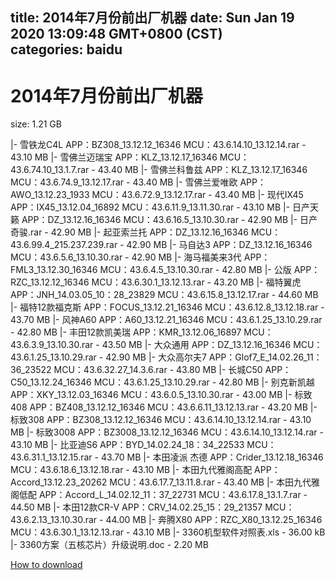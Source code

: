 
title: 2014年7月份前出厂机器
date: Sun Jan 19 2020 13:09:48 GMT+0800 (CST)    
categories: baidu
---

# 2014年7月份前出厂机器
size: 1.21 GB
 
 
|- 雪铁龙C4L APP：BZ308_13.12.12_16346 MCU：43.6.14.10_13.12.14.rar - 43.10 MB
|- 雪佛兰迈瑞宝 APP：KLZ_13.12.17_16346 MCU：43.6.74.10_13.1.7.rar - 43.40 MB
|- 雪佛兰科鲁兹 APP：KLZ_13.12.17_16346 MCU：43.6.74.9_13.12.17.rar - 43.40 MB
|- 雪佛兰爱唯欧 APP：AWO_13.12.23_1933 MCU：43.6.72.9_13.12.17.rar - 43.40 MB
|- 现代IX45 APP：IX45_13.12.04_16892 MCU：43.6.11.9_13.11.30.rar - 43.10 MB
|- 日产天籁 APP：DZ_13.12.16_16346 MCU：43.6.16.5_13.10.30.rar - 42.90 MB
|- 日产奇骏.rar - 42.90 MB
|- 起亚索兰托 APP：DZ_13.12.16_16346 MCU：43.6.99.4_215.237.239.rar - 42.90 MB
|- 马自达3 APP：DZ_13.12.16_16346 MCU：43.6.5.6_13.10.30.rar - 42.90 MB
|- 海马福美来3代 APP：FML3_13.12.30_16346 MCU：43.6.4.5_13.10.30.rar - 42.80 MB
|- 公版 APP：RZC_13.12.12_16346 MCU：43.6.30.1_13.12.13.rar - 43.20 MB
|- 福特翼虎 APP：JNH_14.03.05_10：28_23829 MCU：43.6.15.8_13.12.17.rar - 44.60 MB
|- 福特12款福克斯 APP：FOCUS_13.12.21_16346 MCU：43.6.12.8_13.12.18.rar - 43.70 MB
|- 风神A60 APP：A60_13.12.21_16346 MCU：43.6.1.25_13.10.29.rar - 42.80 MB
|- 丰田12款凯美瑞 APP：KMR_13.12.06_16897 MCU：43.6.3.9_13.10.30.rar - 43.50 MB
|- 大众通用 APP：DZ_13.12.16_16346 MCU：43.6.1.25_13.10.29.rar - 42.90 MB
|- 大众高尔夫7 APP：Glof7_E_14.02.26_11：36_23522 MCU：43.6.32.27_14.3.6.rar - 43.80 MB
|- 长城C50 APP：C50_13.12.24_16346 MCU：43.6.1.25_13.10.29.rar - 42.80 MB
|- 别克新凯越 APP：XKY_13.12.03_16346 MCU：43.6.0.5_13.10.30.rar - 43.00 MB
|- 标致408 APP：BZ408_13.12.12_16346 MCU：43.6.6.11_13.12.13.rar - 43.20 MB
|- 标致308 APP：BZ308_13.12.12_16346 MCU：43.6.14.10_13.12.14.rar - 43.10 MB
|- 标致3008 APP：BZ3008_13.12.12_16346 MCU：43.6.14.10_13.12.14.rar - 43.10 MB
|- 比亚迪S6 APP：BYD_14.02.24_18：34_22533 MCU：43.6.31.1_13.12.15.rar - 43.70 MB
|- 本田凌派 杰德 APP：Crider_13.12.18_16346 MCU：43.6.18.6_13.12.18.rar - 43.10 MB
|- 本田九代雅阁高配 APP：Accord_13.12.23_20262 MCU：43.6.17.7_13.11.8.rar - 43.40 MB
|- 本田九代雅阁低配 APP：Accord_L_14.02.12_11：37_22731 MCU：43.6.17.8_13.1.7.rar - 44.50 MB
|- 本田12款CR-V APP：CRV_14.02.25_15：29_21357 MCU：43.6.2.13_13.10.30.rar - 44.00 MB
|- 奔腾X80 APP：RZC_X80_13.12.25_16346 MCU：43.6.30.1_13.12.13.rar - 43.10 MB
|- 3360机型软件对照表.xls - 36.00 kB
|- 3360方案（五核芯片）升级说明.doc - 2.20 MB

[How to download](https://bpcam.bemobtrk.com/go/2ceec3aa-1ca2-46d6-b9ff-aaa5c184517c?jno=697)